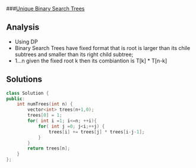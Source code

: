 ###[Unique Binary Search Trees][qurl]
## Analysis
  - Using DP
  - Binary Search Trees have fixed format that is root is larger than its chile subtrees and smaller than its right child subtree;
  - 1...n given the fixed root k then its combiantion is T[k] * T[n-k]
  

## Solutions
```c++
class Solution {
public:
    int numTrees(int n) {
        vector<int> trees(n+1,0);
        trees[0] = 1;
        for( int i =1; i<=n; ++i){
            for( int j =0; j<i;++j) {
                trees[i] += trees[j] * trees[i-j-1];
            }
        }
        return trees[n];
    }
};
```


[qurl]:https://oj.leetcode.com/problems/unique-binary-search-trees/
